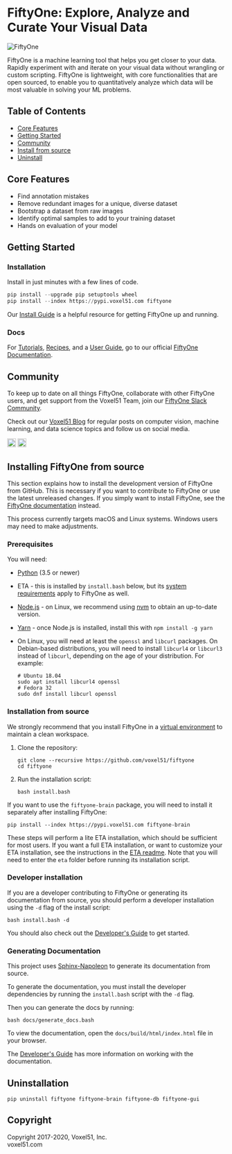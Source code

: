 # FiftyOne: Explore, Analyze and Curate Your Visual Data

<img src="https://user-images.githubusercontent.com/25985824/89583450-5b38ab80-d808-11ea-909e-4fa8bc366d7f.png" alt="FiftyOne"/>

FiftyOne is a machine learning tool that helps you get closer to your data. Rapidly experiment with and iterate on your visual data without wrangling or custom scripting. FiftyOne is lightweight, with core functionalities that are open sourced, to enable you to quantitatively analyze which data will be most valuable in solving your ML problems. 


## Table of Contents

- [Core Features](#core-features)
- [Getting Started](#getting-started)
- [Community](#community)
- [Install from source](#installing-fiftyone-from-source)
- [Uninstall](#uninstallation)


## Core Features
* Find annotation mistakes
* Remove redundant images for a unique, diverse dataset
* Bootstrap a dataset from raw images
* Identify optimal samples to add to your training dataset
* Hands on evaluation of your model 


## Getting Started

### Installation

Install in just minutes with a few lines of code.


```python
pip install --upgrade pip setuptools wheel
pip install --index https://pypi.voxel51.com fiftyone
```

Our [Install Guide](https://voxel51.com/docs/fiftyone/getting_started/install.html) is a helpful resource for getting FiftyOne up and running.  

### Docs

For [Tutorials](https://voxel51.com/docs/fiftyone/tutorials/index.html), [Recipes](https://voxel51.com/docs/fiftyone/recipes/index.html), and a [User Guide](https://voxel51.com/docs/fiftyone/user_guide/index.html), go to our official [FiftyOne Documentation](https://voxel51.com/docs/fiftyone/). 


## Community
To keep up to date on all things FiftyOne, collaborate with other FiftyOne users, and get support from the Voxel51 Team, join our [FiftyOne Slack Community](https://join.slack.com/t/fiftyone-users/shared_invite/zt-g9w0pu1f-ZMJjRfGDrTmCT2ZOutUApQ).

Check out our [Voxel51 Blog](https://medium.com/voxel51) for regular posts on computer vision, machine learning, and data science topics and follow us on social media. 


<a href="http://www.twitter.com/voxel51" rel="twitter"><img src="https://github.com/voxel51/fiftyone/blob/readme/docs/source/_static/images/icons/logo-twitter-dark.svg" width="20" height="20" /></a>
<a href="http://www.facebook.com/voxel51" rel="facebook"><img src="https://github.com/voxel51/fiftyone/blob/readme/docs/source/_static/images/icons/logo-facebook-dark.svg" width="20" height="20" /></a>


## Installing FiftyOne from source

This section explains how to install the development version of FiftyOne from
GitHub. This is necessary if you want to contribute to FiftyOne or use the
latest unreleased changes. If you simply want to install FiftyOne, see the
[FiftyOne documentation](https://voxel51.com/docs/fiftyone/getting_started/install.html)
instead.

This process currently targets macOS and Linux systems. Windows users may need
to make adjustments.

### Prerequisites

You will need:

-   [Python](https://www.python.org/) (3.5 or newer)
-   ETA - this is installed by `install.bash` below, but its
    [system requirements](https://github.com/voxel51/eta#local-installation)
    apply to FiftyOne as well.
-   [Node.js](https://nodejs.org/) - on Linux, we recommend using
    [nvm](https://github.com/nvm-sh/nvm) to obtain an up-to-date version.
-   [Yarn](https://yarnpkg.com/) - once Node.js is installed, install this with
    `npm install -g yarn`
-   On Linux, you will need at least the `openssl` and `libcurl` packages. On
    Debian-based distributions, you will need to install `libcurl4` or
    `libcurl3` instead of `libcurl`, depending on the age of your distribution.
    For example:

    ```shell
    # Ubuntu 18.04
    sudo apt install libcurl4 openssl
    # Fedora 32
    sudo dnf install libcurl openssl
    ```

### Installation from source

We strongly recommend that you install FiftyOne in a
[virtual environment](https://voxel51.com/docs/fiftyone/getting_started/virtualenv.html)
to maintain a clean workspace.

1. Clone the repository:

    ```shell
    git clone --recursive https://github.com/voxel51/fiftyone
    cd fiftyone
    ```

2. Run the installation script:

    ```shell
    bash install.bash
    ```

If you want to use the `fiftyone-brain` package, you will need to install it
separately after installing FiftyOne:

```shell
pip install --index https://pypi.voxel51.com fiftyone-brain
```

These steps will perform a lite ETA installation, which should be sufficient
for most users. If you want a full ETA installation, or want to customize your
ETA installation, see the instructions in the
[ETA readme](https://github.com/voxel51/eta/blob/develop/README.md). Note that
you will need to enter the `eta` folder before running its installation script.

### Developer installation

If you are a developer contributing to FiftyOne or generating its documentation
from source, you should perform a developer installation using the `-d` flag of
the install script:

```shell
bash install.bash -d
```

You should also check out the
[Developer's Guide](https://github.com/voxel51/fiftyone/blob/develop/docs/dev_guide.md)
to get started.


### Generating Documentation

This project uses
[Sphinx-Napoleon](https://pypi.python.org/pypi/sphinxcontrib-napoleon) to
generate its documentation from source.

To generate the documentation, you must install the developer dependencies by
running the `install.bash` script with the `-d` flag.

Then you can generate the docs by running:

```shell
bash docs/generate_docs.bash
```

To view the documentation, open the `docs/build/html/index.html` file in your
browser.

The
[Developer's Guide](https://github.com/voxel51/fiftyone/blob/develop/docs/dev_guide.md#Documentation)
has more information on working with the documentation.

## Uninstallation

```shell
pip uninstall fiftyone fiftyone-brain fiftyone-db fiftyone-gui
```

## Copyright

Copyright 2017-2020, Voxel51, Inc.<br> voxel51.com
